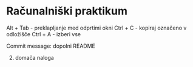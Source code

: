 # Računalniški praktikum
Alt + Tab - preklapljanje med odprtimi okni
Ctrl + C - kopiraj označeno v odložišče
Ctrl + A - izberi vse


Commit message: dopolni README

2. domača naloga

